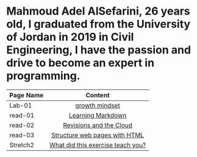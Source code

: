 # Mahmoud Adel AlSefarini, 26 years old, I graduated from the University of Jordan in 2019 in Civil Engineering, I have the passion and drive to become an expert in programming.


| Page Name    |     Content   |
|----------    |:-------------:|
| Lab-01       | [growth mindset](growthmindset.md)              | 
| read-01      | [Learning Markdown](read-01.md)                 |
| read-02      | [Revisions and the Cloud](read-02.md)           |
| read-03      | [Structure web pages with HTML](read-03.md)     |
| Stretch2     | [What did this exercise teach you?](Stretch2.md)|

